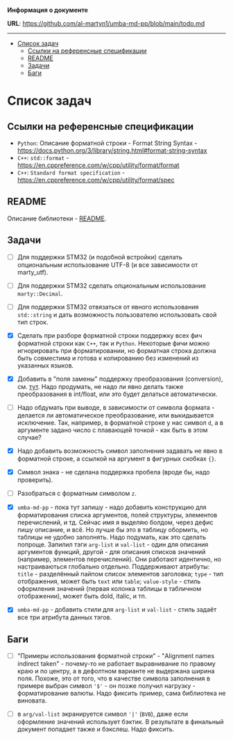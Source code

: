 **Информация о документе**

**URL**: https://github.com/al-martyn1/umba-md-pp/blob/main/todo.md

---

- [Список задач](#список-задач)
  - [Ссылки на референсные спецификации](#ссылки-на-референсные-спецификации)
  - [README](#readme)
  - [Задачи](#задачи)
  - [Баги](#баги)

# Список задач

## Ссылки на референсные спецификации

- `Python`: Описание форматной строки - Format String Syntax - https://docs.python.org/3/library/string.html#format-string-syntax
- `C++`: `std::format` - https://en.cppreference.com/w/cpp/utility/format/format
- `C++`: `Standard format specification` - https://en.cppreference.com/w/cpp/utility/format/spec


## README

Описание библиотеки - [README](README.md_).


## Задачи

- [ ] Для поддержки STM32 (и подобной встройки) сделать опциональным использование UTF-8 (и все зависимости от marty_utf).

- [ ] Для поддержки STM32 сделать опциональным использование `marty::Decimal`.

- [ ] Для поддержки STM32 отвязаться от явного использования `std::string` и дать возможность пользователю использовать свой тип строк.

- [X] Сделать при разборе форматной строки поддержку всех фич форматной строки как `C++`, так и `Python`.
      Некоторые фичи можно игнорировать при форматировании, но форматная строка должна быть совместима 
      и готова к копированию без изменений из указанных языков.

- [X] Добавить в "поля замены" поддержку преобразования (conversion), 
      см. [тут](https://docs.python.org/3/library/string.html#format-string-syntax).
      Надо продумать, не надо ли явно делать также преобразования в int/float, или
      это будет делаться автоматически.

- [ ] Надо обдумать при выводе, в зависимости от символа формата - делается ли автоматическое
      преобразование, или выкидывается исключение. Так, например, в форматной строке у нас символ
      `d`, а в аргументе задано число с плавающей точкой - как быть в этом случае?

- [X] Надо добавить возможность символ заполнения задавать не явно в форматной строке,
      а ссылкой на аргумент в фигурных скобках `{}`.

- [X] Символ знака - не сделана поддержка пробела (вроде бы, надо проверить).

- [ ] Разобраться с форматным символом `z`.

- [X] `umba-md-pp` - пока тут запишу - надо добавить конструкцию для форматирования списка аргументов, полей структуры,
      элементов перечислений, и тд. Сейчас имя я выделяю болдом, через дефис пишу описание, и всё. Но лучше бы это в 
      таблицу обормить, но таблицы не удобно заполнять. Надо подумать, как это сделать попроще.
      Запилил тэги `arg-list` и `val-list` - один для описания аргументов функций, другой - для описания списков значений
      (например, элементов перечислений). Они работают идентично, но настраиваються глобально отдельно.
      Поддерживают атрибуты:
      `title` - разделённый пайпом список элементов заголовка;
      `type` - тип отображения, может быть `text` или `table`;
      `value-style` - стиль оформления значений (первая колонка таблицы в табличном отображении), может быть dold, italic, и тп.

- [X] `umba-md-pp` - добавить стили для `arg-list` и `val-list` - стиль задаёт все три атрибута данных тэгов.



## Баги

- [ ] "Примеры использования форматной строки" - "Alignment names indirect taken" - почему-то не работает выравнивание 
      по правому краю и по центру, а в дефолтном варианте не выдержана ширина поля.
      Похоже, это от того, что в качестве символа заполнения в примере выбран символ `'$'` - он позже получил нагрузку - 
      форматирование валюты. Надо фиксить пример, сама библиотека не виновата.

- [ ] в `arg/val-list` экранируется символ `'|'` (`BVB`), даже если оформление значений использует бэктик.
      В результате в финальный документ попадает также и бэкслеш. Надо фиксить.


